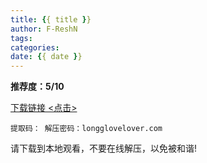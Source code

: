```yaml
---
title: {{ title }}
author: F-ReshN
tags:
categories:
date: {{ date }}
---
```


<!-- more -->

**推荐度：5/10**

[下载链接 <点击>]()

`
提取码：
解压密码：longglovelover.com
`

请下载到本地观看，不要在线解压，以免被和谐!
